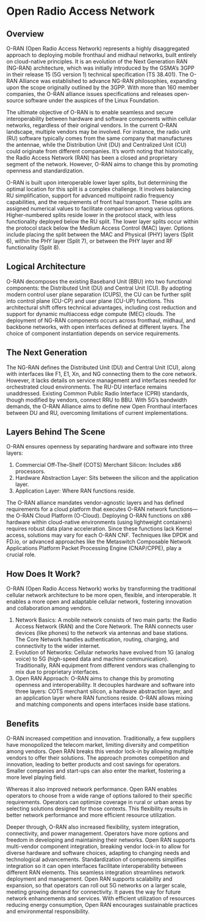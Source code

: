 # Open Radio Access Network

## Overview
O-RAN (Open Radio Access Network) represents a highly disaggregated approach to deploying mobile fronthaul and midhaul networks, built entirely on cloud-native principles. It is an evolution of the Next Generation RAN (NG-RAN) architecture, which was initially introduced by the GSMA’s 3GPP in their release 15 (5G version 1) technical specification (TS 38.401). The O-RAN Alliance was established to advance NG-RAN philosophies, expanding upon the scope originally outlined by the 3GPP. With more than 160 member companies, the O-RAN alliance issues specifications and releases open-source software under the auspices of the Linux Foundation.

The ultimate objective of O-RAN is to enable seamless and secure interoperability between hardware and software components within cellular networks, regardless of their original vendors. In the current O-RAN landscape, multiple vendors may be involved. For instance, the radio unit (RU) software typically comes from the same company that manufactures the antennae, while the Distribution Unit (DU) and Centralized Unit (CU) could originate from different companies. It’s worth noting that historically, the Radio Access Network (RAN) has been a closed and proprietary segment of the network. However, O-RAN aims to change this by promoting openness and standardization.

O-RAN is built upon interoperable lower layer splits, but determining the optimal location for this split is a complex challenge. It involves balancing RU simplification, support for advanced multipoint radio frequency capabilities, and the requirements of front haul transport. These splits are assigned numerical values to facilitate comparison among various options. Higher-numbered splits reside lower in the protocol stack, with less functionality deployed below the RU split. The lower layer splits occur within the protocol stack below the Medium Access Control (MAC) layer. Options include placing the split between the MAC and Physical (PHY) layers (Split 6), within the PHY layer (Split 7), or between the PHY layer and RF functionality (Split 8).

## Logical Architecture
O-RAN decomposes the existing Baseband Unit (BBU) into two functional components: the Distributed Unit (DU) and Central Unit (CU). By adopting modern control user plane separation (CUPS), the CU can be further split into control plane (CU-CP) and user plane (CU-UP) functions. This architectural shift offers technical advantages, including cost reduction and support for dynamic multiaccess edge compute (MEC) clouds. The deployment of NG-RAN components occurs across fronthaul, midhaul, and backbone networks, with open interfaces defined at different layers. The choice of component instantiation depends on service requirements.

## The Next Generation
The NG-RAN defines the Distributed Unit (DU) and Central Unit (CU), along with interfaces like F1, E1, Xn, and NG connecting them to the core network. However, it lacks details on service management and interfaces needed for orchestrated cloud environments. The RU-DU interface remains unaddressed. Existing Common Public Radio Interface (CPRI) standards, though modified by vendors, connect RRU to BBU. With 5G’s bandwidth demands, the O-RAN Alliance aims to define new Open Fronthaul interfaces between DU and RU, overcoming limitations of current implementations.

## Layers Behind The Scene
O-RAN ensures openness by separating hardware and software into three layers:
1. Commercial Off-The-Shelf (COTS) Merchant Silicon: Includes x86 processors.
2. Hardware Abstraction Layer: Sits between the silicon and the application layer.
3. Application Layer: Where RAN functions reside.
   
The O-RAN alliance mandates vendor-agnostic layers and has defined requirements for a cloud platform that executes O-RAN network functions—the O-RAN Cloud Platform (O-Cloud). Deploying O-RAN functions on x86 hardware within cloud-native environments (using lightweight containers) requires robust data plane acceleration. Since these functions lack Kernel access, solutions may vary for each O-RAN CNF. Techniques like DPDK and FD.io, or advanced approaches like the Metaswitch Composable Network Applications Platform Packet Processing Engine (CNAP/CPPE), play a crucial role.

## How Does It Work?
O-RAN (Open Radio Access Network) works by transforming the traditional cellular network architecture to be more open, flexible, and interoperable. It enables a more open and adaptable cellular network, fostering innovation and collaboration among vendors.

1. Network Basics: A mobile network consists of two main parts: the Radio Access Network (RAN) and the Core Network. The RAN connects user devices (like phones) to the network via antennas and base stations. The Core Network handles authentication, routing, charging, and connectivity to the wider internet.
2. Evolution of Networks: Cellular networks have evolved from 1G (analog voice) to 5G (high-speed data and machine communication). Traditionally, RAN equipment from different vendors was challenging to mix due to proprietary interfaces.
3. Open RAN Approach: O-RAN aims to change this by promoting openness and interoperability. It decouples hardware and software into three layers: COTS merchant silicon, a hardware abstraction layer, and an application layer where RAN functions reside. O-RAN allows mixing and matching components and opens interfaces inside base stations.

## Benefits
O-RAN increased competition and innovation. Traditionally, a few suppliers have monopolized the telecom market, limiting diversity and competition among vendors. Open RAN breaks this vendor lock-in by allowing multiple vendors to offer their solutions. The approach promotes competition and innovation, leading to better products and cost savings for operators. Smaller companies and start-ups can also enter the market, fostering a more level playing field.

Whereas it also improved network performance. Open RAN enables operators to choose from a wide range of options tailored to their specific requirements. Operators can optimize coverage in rural or urban areas by selecting solutions designed for those contexts. This flexibility results in better network performance and more efficient resource utilization.

Deeper through, O-RAN also increased flexibility, system integration, connectivity, and power management. Operators have more options and freedom in developing and maintaining their networks. Open RAN supports multi-vendor component integration, breaking vendor lock-in to allow for diverse hardware and software choices, adapting to changing needs and technological advancements. Standardization of components simplifies integration so it can open interfaces facilitate interoperability between different RAN elements. This seamless integration streamlines network deployment and management. Open RAN supports scalability and expansion, so that operators can roll out 5G networks on a larger scale, meeting growing demand for connectivity. It paves the way for future network enhancements and services. With efficient utilization of resources reducing energy consumption, Open RAN encourages sustainable practices and environmental responsibility.

